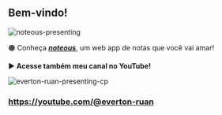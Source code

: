 ## Bem-vindo!

![noteous-presenting](https://github.com/user-attachments/assets/6ac3dbcc-6d7f-45b0-a72a-de37fdcfe47c)

🟠 Conheça [***noteous***](https://noteous.app), um web app de notas que você vai amar!



▶️ **Acesse também meu canal no YouTube!**

![everton-ruan-presenting-cp](https://github.com/user-attachments/assets/46f66f26-c2a9-4d3e-a3aa-b1322bab1ccb)


### https://youtube.com/@everton-ruan

